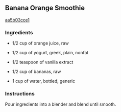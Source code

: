 ## Banana Orange Smoothie

[aa5b03cce1](http://www.foodnetwork.com/recipes/banana-orange-smoothie0.html)

### Ingredients

 - 1/2 cup of orange juice, raw

 - 1/2 cup of yogurt, greek, plain, nonfat

 - 1/2 teaspoon of vanilla extract

 - 1/2 cup of bananas, raw

 - 1 cup of water, bottled, generic

### Instructions

Pour ingredients into a blender and blend until smooth.